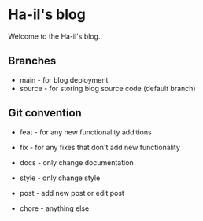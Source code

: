 # Ha-il's blog

Welcome to the Ha-il's blog.

## Branches

- main - for blog deployment
- source - for storing blog source code (default branch)

## Git convention

- feat - for any new functionality additions
- fix - for any fixes that don't add new functionality

- docs - only change documentation
- style - only change style

- post - add new post or edit post

- chore - anything else
